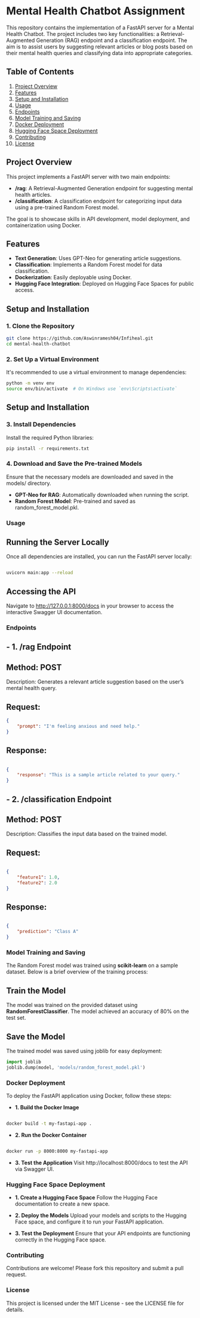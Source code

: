 # Mental Health Chatbot Assignment

This repository contains the implementation of a FastAPI server for a Mental Health Chatbot. The project includes two key functionalities: a Retrieval-Augmented Generation (RAG) endpoint and a classification endpoint. The aim is to assist users by suggesting relevant articles or blog posts based on their mental health queries and classifying data into appropriate categories.

## Table of Contents
1. [Project Overview](#project-overview)
2. [Features](#features)
3. [Setup and Installation](#setup-and-installation)
4. [Usage](#usage)
5. [Endpoints](#endpoints)
6. [Model Training and Saving](#model-training-and-saving)
7. [Docker Deployment](#docker-deployment)
8. [Hugging Face Space Deployment](#hugging-face-space-deployment)
9. [Contributing](#contributing)
10. [License](#license)

## Project Overview

This project implements a FastAPI server with two main endpoints:

- **/rag**: A Retrieval-Augmented Generation endpoint for suggesting mental health articles.
- **/classification**: A classification endpoint for categorizing input data using a pre-trained Random Forest model.

The goal is to showcase skills in API development, model deployment, and containerization using Docker.

## Features

- **Text Generation**: Uses GPT-Neo for generating article suggestions.
- **Classification**: Implements a Random Forest model for data classification.
- **Dockerization**: Easily deployable using Docker.
- **Hugging Face Integration**: Deployed on Hugging Face Spaces for public access.

## Setup and Installation

### 1. Clone the Repository
```bash
git clone https://github.com/Aswinramesh04/Infiheal.git
cd mental-health-chatbot
```

### 2. Set Up a Virtual Environment

It's recommended to use a virtual environment to manage dependencies:
```bash
python -m venv env
source env/bin/activate  # On Windows use `env\Scripts\activate`
```
## Setup and Installation

### 3. Install Dependencies

Install the required Python libraries:
```bash
pip install -r requirements.txt
```

### 4. Download and Save the Pre-trained Models

Ensure that the necessary models are downloaded and saved in the models/ directory.

- **GPT-Neo for RAG**: Automatically downloaded when running the script.
- **Random Forest Model**: Pre-trained and saved as random_forest_model.pkl.

### Usage
## Running the Server Locally
Once all dependencies are installed, you can run the FastAPI server locally:

```bash

uvicorn main:app --reload
```
## Accessing the API
Navigate to http://127.0.0.1:8000/docs in your browser to access the interactive Swagger UI documentation.

### Endpoints
## - **1. /rag Endpoint**
## Method: POST
Description: Generates a relevant article suggestion based on the user’s mental health query.
## Request:
```json
{
    "prompt": "I'm feeling anxious and need help."
}
```
## Response:
```json

{
    "response": "This is a sample article related to your query."
}
```
## - **2. /classification Endpoint**
## Method: POST
Description: Classifies the input data based on the trained model.
## Request:
```json

{
    "feature1": 1.0,
    "feature2": 2.0
}
```
## Response:
```json

{
    "prediction": "Class A"
}
```
### Model Training and Saving
The Random Forest model was trained using **scikit-learn** on a sample dataset. Below is a brief overview of the training process:

## Train the Model
The model was trained on the provided dataset using **RandomForestClassifier**.
The model achieved an accuracy of 80% on the test set.
## Save the Model
The trained model was saved using joblib for easy deployment:
```python
import joblib
joblib.dump(model, 'models/random_forest_model.pkl')
```
### Docker Deployment
To deploy the FastAPI application using Docker, follow these steps:

- **1. Build the Docker Image**
```bash

docker build -t my-fastapi-app .
```
- **2. Run the Docker Container**
```bash

docker run -p 8000:8000 my-fastapi-app
```
- **3. Test the Application**
Visit http://localhost:8000/docs to test the API via Swagger UI.

### Hugging Face Space Deployment
- **1. Create a Hugging Face Space**
Follow the Hugging Face documentation to create a new space.

- **2. Deploy the Models**
Upload your models and scripts to the Hugging Face space, and configure it to run your FastAPI application.

- **3. Test the Deployment**
Ensure that your API endpoints are functioning correctly in the Hugging Face space.

### Contributing
Contributions are welcome! Please fork this repository and submit a pull request.

### License
This project is licensed under the MIT License - see the LICENSE file for details.
